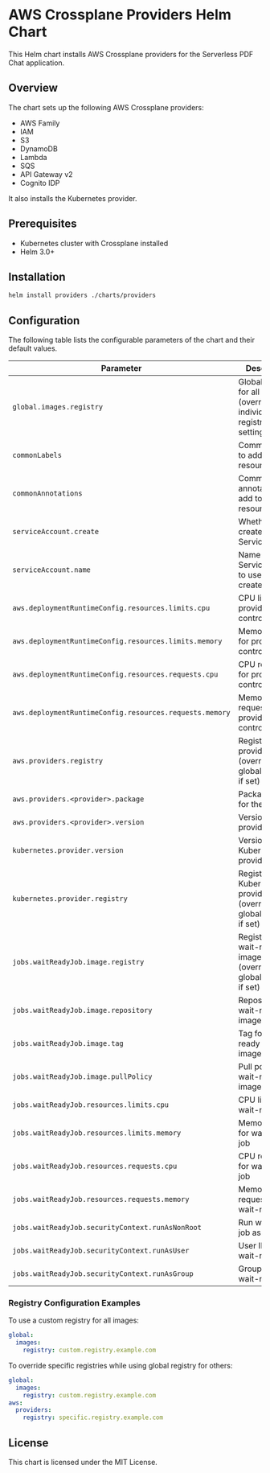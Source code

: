 # AWS Crossplane Providers Helm Chart

This Helm chart installs AWS Crossplane providers for the Serverless PDF Chat application.

## Overview

The chart sets up the following AWS Crossplane providers:

- AWS Family
- IAM
- S3
- DynamoDB
- Lambda
- SQS
- API Gateway v2
- Cognito IDP

It also installs the Kubernetes provider.

## Prerequisites

- Kubernetes cluster with Crossplane installed
- Helm 3.0+

## Installation

```bash
helm install providers ./charts/providers
```

## Configuration

The following table lists the configurable parameters of the chart and their default values.

| Parameter | Description | Default |
|-----------|-------------|---------|
| `global.images.registry` | Global registry for all images (overrides individual registry settings) | `""` |
| `commonLabels` | Common labels to add to all resources | `{}` |
| `commonAnnotations` | Common annotations to add to all resources | `{}` |
| `serviceAccount.create` | Whether to create a ServiceAccount | `true` |
| `serviceAccount.name` | Name of the ServiceAccount to use (if not created) | `""` |
| `aws.deploymentRuntimeConfig.resources.limits.cpu` | CPU limit for provider controllers | `500m` |
| `aws.deploymentRuntimeConfig.resources.limits.memory` | Memory limit for provider controllers | `512Mi` |
| `aws.deploymentRuntimeConfig.resources.requests.cpu` | CPU request for provider controllers | `100m` |
| `aws.deploymentRuntimeConfig.resources.requests.memory` | Memory request for provider controllers | `256Mi` |
| `aws.providers.registry` | Registry for all providers (overridden by global registry if set) | `xpkg.upbound.io/upbound` |
| `aws.providers.<provider>.package` | Package name for the provider | Varies by provider |
| `aws.providers.<provider>.version` | Version of the provider | `v1.21.1` |
| `kubernetes.provider.version` | Version of the Kubernetes provider | `v0.17.2` |
| `kubernetes.provider.registry` | Registry for the Kubernetes provider (overridden by global registry if set) | `xpkg.upbound.io/upbound` |
| `jobs.waitReadyJob.image.registry` | Registry for wait-ready job image (overridden by global registry if set) | `docker.io` |
| `jobs.waitReadyJob.image.repository` | Repository for wait-ready job image | `bitnami/kubectl` |
| `jobs.waitReadyJob.image.tag` | Tag for wait-ready job image | `latest` |
| `jobs.waitReadyJob.image.pullPolicy` | Pull policy for wait-ready job image | `IfNotPresent` |
| `jobs.waitReadyJob.resources.limits.cpu` | CPU limit for wait-ready job | `200m` |
| `jobs.waitReadyJob.resources.limits.memory` | Memory limit for wait-ready job | `256Mi` |
| `jobs.waitReadyJob.resources.requests.cpu` | CPU request for wait-ready job | `100m` |
| `jobs.waitReadyJob.resources.requests.memory` | Memory request for wait-ready job | `128Mi` |
| `jobs.waitReadyJob.securityContext.runAsNonRoot` | Run wait-ready job as non-root | `true` |
| `jobs.waitReadyJob.securityContext.runAsUser` | User ID to run wait-ready job | `1001` |
| `jobs.waitReadyJob.securityContext.runAsGroup` | Group ID to run wait-ready job | `1001` |

### Registry Configuration Examples

To use a custom registry for all images:

```yaml
global:
  images:
    registry: custom.registry.example.com
```

To override specific registries while using global registry for others:

```yaml
global:
  images:
    registry: custom.registry.example.com
aws:
  providers:
    registry: specific.registry.example.com
```

## License

This chart is licensed under the MIT License.
